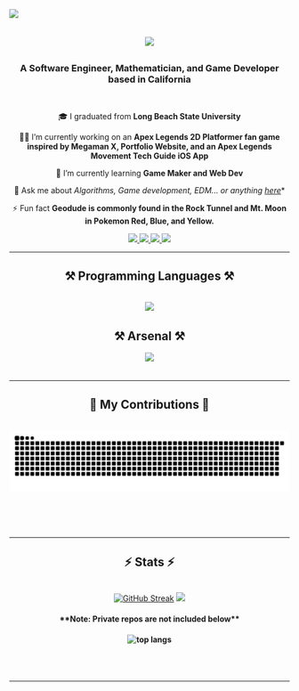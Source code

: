 <!--Visitors badge-->
<img align="left" src="https://visitor-badge.laobi.icu/badge?page_id=geodude1992.geodude1992" />

<!--Intro Animation-->
<h1 align="center">
    <img src="https://readme-typing-svg.herokuapp.com/?font=Righteous&size=35&center=true&vCenter=true&width=500&height=70&duration=4000&lines=You+encountered+;+a+wild+GEODUDE!;" />
</h1>

<!--Title-->
<h3 align="center">A Software Engineer, Mathematician, and Game Developer based in California</h3>

<br/>

<div align="center">

 🎓 I graduated from **Long Beach State University**
 
 💪🏼 I’m currently working on an **Apex Legends 2D Platformer fan game inspired by Megaman X, Portfolio Website, and an Apex Legends Movement Tech Guide iOS App**
 
 📝 I’m currently learning **Game Maker and Web Dev**
 
 💬 Ask me about *Algorithms, Game development, EDM... or anything [here](https://github.com/geodude1992/geodude1992/issues)**

 ⚡ Fun fact **Geodude is commonly found in the Rock Tunnel and Mt. Moon in Pokemon Red, Blue, and Yellow.**

 </div>

<!--GMAIL LINKEDIN PORTFOLIO LINKS-->
<div align="center"> 
  <a href="mailto:jovanni.garcia909@gmail.com">
    <img src="https://img.shields.io/badge/Gmail-333333?style=for-the-badge&logo=gmail&logoColor=red" />
  </a>
  <a href="https://linkedin.com/in/jovanni-garcia-jtbs" target="_blank">
    <img src="https://img.shields.io/badge/LinkedIn-0077B5?style=for-the-badge&logo=linkedin&logoColor=white" target="_blank" />
  </a>
  <a href="https://geodude1992.github.io/Portfolio/" target="_blank">
     <img src="https://img.shields.io/badge/Portfolio-FF5722?style=for-the-badge&logo=todoist&logoColor=white" target="_blank" /> <!-- sqlite, safari, google-chrome are other good icon options -->
  </a>
  <a href="https://leetcode.com/Geodeezy/">
    <img src="https://img.shields.io/badge/-LeetCode-FFA116?style=for-the-badge&logo=LeetCode&logoColor=black" />
  </a>
</div>

 <hr/>

 
<!--SKILLS ICONS-->
<!--https://skillicons.dev/-->
<h2 align="center">⚒️ Programming Languages ⚒️</h2>
<br/>
<div align="center">
    <img src="https://skillicons.dev/icons?i=py,cpp,swift,java,cs,js,kotlin " />
    
<h2 align="center">⚒️ Arsenal ⚒️</h2>
<div align="center">
    <img src="https://skillicons.dev/icons?i=visualstudio,gamemakerstudio,androidstudio,idea,pycharm,clion,windows,apple,linux,raspberrypi,arduino,postgres,github,bitbucket,jenkins,docker,html,css,figma,powershell,sklearn&perline=3" /><br>
</div>

<br/>
<hr/>



<!-- SNAKE CONTRIBUTIONS -->
<div align="center">
  <h2>🐍 My Contributions 🐍</h2>
  <br>
  <img alt="snake eating my contributions" src="https://raw.githubusercontent.com/geodude1992/geodude1992/output/github-contribution-grid-snake.svg" />
  
  <br/><br/><br/>
</div>

<hr/>



<!-- STATS -->
<h2 align="center">⚡ Stats ⚡</h2>
<br>
<div align=center>
<!--DenverCoder1/streak stats-->
  <a href="https://git.io/streak-stats"><img src="https://streak-stats.demolab.com?user=geodude1992&theme=radical&border_radius=15&mode=weekly&card_width=500" alt="GitHub Streak" /></a>



<!--Anuraghazra/readme stats-->
<picture>
  <source
    srcset="https://github-readme-stats.vercel.app/api?username=geodude1992&show_icons=true&theme=ambient_gradient&border_radius=15"
    media="(prefers-color-scheme: dark)"
  />
  <source
    srcset="https://github-readme-stats.vercel.app/api?username=geodude1992&show_icons=true"
    media="(prefers-color-scheme: light), (prefers-color-scheme: no-preference)"
  />
  <img src="https://github-readme-stats.vercel.app/api?username=geodude1992&show_icons=true" />
</picture>
<br>
<h4 align="center">**Note: Private repos are not included below**<h4/>
<!--Most Used languages-->
<img src="https://github-readme-stats.vercel.app/api/top-langs/?username=geodude1992 &theme=ambient_gradient &langs_count=10 &hide=Yacc,GLSL &layout=compact &theme=react &border_radius=15 &size_weight=0.5 &count_weight=0.5 &exclude_repo=github-readme-stats" alt="top langs" />


</div>

<br/><br/>

<hr/>

<br/>



<br/>

